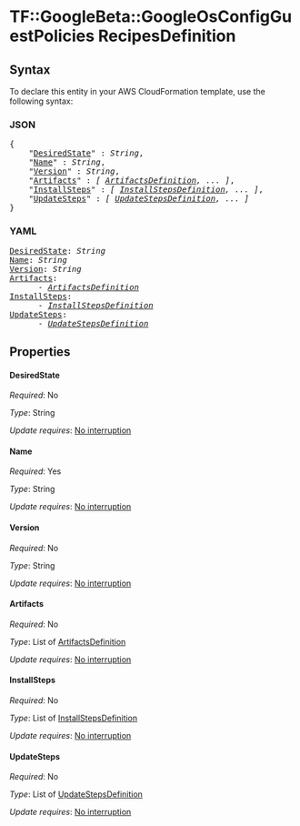 # TF::GoogleBeta::GoogleOsConfigGuestPolicies RecipesDefinition

## Syntax

To declare this entity in your AWS CloudFormation template, use the following syntax:

### JSON

<pre>
{
    "<a href="#desiredstate" title="DesiredState">DesiredState</a>" : <i>String</i>,
    "<a href="#name" title="Name">Name</a>" : <i>String</i>,
    "<a href="#version" title="Version">Version</a>" : <i>String</i>,
    "<a href="#artifacts" title="Artifacts">Artifacts</a>" : <i>[ <a href="artifactsdefinition.md">ArtifactsDefinition</a>, ... ]</i>,
    "<a href="#installsteps" title="InstallSteps">InstallSteps</a>" : <i>[ <a href="installstepsdefinition.md">InstallStepsDefinition</a>, ... ]</i>,
    "<a href="#updatesteps" title="UpdateSteps">UpdateSteps</a>" : <i>[ <a href="updatestepsdefinition.md">UpdateStepsDefinition</a>, ... ]</i>
}
</pre>

### YAML

<pre>
<a href="#desiredstate" title="DesiredState">DesiredState</a>: <i>String</i>
<a href="#name" title="Name">Name</a>: <i>String</i>
<a href="#version" title="Version">Version</a>: <i>String</i>
<a href="#artifacts" title="Artifacts">Artifacts</a>: <i>
      - <a href="artifactsdefinition.md">ArtifactsDefinition</a></i>
<a href="#installsteps" title="InstallSteps">InstallSteps</a>: <i>
      - <a href="installstepsdefinition.md">InstallStepsDefinition</a></i>
<a href="#updatesteps" title="UpdateSteps">UpdateSteps</a>: <i>
      - <a href="updatestepsdefinition.md">UpdateStepsDefinition</a></i>
</pre>

## Properties

#### DesiredState

_Required_: No

_Type_: String

_Update requires_: [No interruption](https://docs.aws.amazon.com/AWSCloudFormation/latest/UserGuide/using-cfn-updating-stacks-update-behaviors.html#update-no-interrupt)

#### Name

_Required_: Yes

_Type_: String

_Update requires_: [No interruption](https://docs.aws.amazon.com/AWSCloudFormation/latest/UserGuide/using-cfn-updating-stacks-update-behaviors.html#update-no-interrupt)

#### Version

_Required_: No

_Type_: String

_Update requires_: [No interruption](https://docs.aws.amazon.com/AWSCloudFormation/latest/UserGuide/using-cfn-updating-stacks-update-behaviors.html#update-no-interrupt)

#### Artifacts

_Required_: No

_Type_: List of <a href="artifactsdefinition.md">ArtifactsDefinition</a>

_Update requires_: [No interruption](https://docs.aws.amazon.com/AWSCloudFormation/latest/UserGuide/using-cfn-updating-stacks-update-behaviors.html#update-no-interrupt)

#### InstallSteps

_Required_: No

_Type_: List of <a href="installstepsdefinition.md">InstallStepsDefinition</a>

_Update requires_: [No interruption](https://docs.aws.amazon.com/AWSCloudFormation/latest/UserGuide/using-cfn-updating-stacks-update-behaviors.html#update-no-interrupt)

#### UpdateSteps

_Required_: No

_Type_: List of <a href="updatestepsdefinition.md">UpdateStepsDefinition</a>

_Update requires_: [No interruption](https://docs.aws.amazon.com/AWSCloudFormation/latest/UserGuide/using-cfn-updating-stacks-update-behaviors.html#update-no-interrupt)

